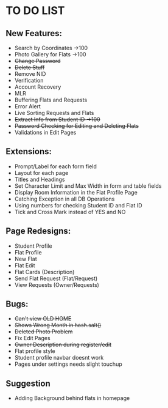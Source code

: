 # TO DO LIST

## New Features:
* Search by Coordinates             ->100
* Photo Gallery for Flats           ->100
* ~~Change Password~~
* ~~Delete Stuff~~
* Remove NID
* Verification
* Account Recovery
* MLR
* Buffering Flats and Requests
* Error Alert
* Live Sorting Requests and Flats
* ~~Extract Info from Student ID      ->100~~
* ~~Password Checking for Editing and Deleting Flats~~
* Validations in Edit Pages

## Extensions:
* Prompt/Label for each form field
* Layout for each page
* Titles and Headings
* Set Character Limit and Max Width in form and table fields
* Display Room Information in the Flat Profile Page
* Catching Exception in all DB Operations
* Using numbers for checking Student ID and Flat ID
* Tick and Cross Mark instead of YES and NO

## Page Redesigns:
* Student Profile
* Flat Profile
* New Flat
* Flat Edit
* Flat Cards (Description)
* Send Flat Request (Flat/Request)
* View Requests (Owner/Requests)

## Bugs:
* ~~Can't view OLD HOME~~
* ~~Shows Wrong Month in hash.salt()~~
* ~~Deleted Photo Problem~~
* Fix Edit Pages
* ~~Owner Description during register/edit~~
* Flat profile style
* Student profile navbar doesnt work
* Pages under settings needs slight touchup

## Suggestion
* Adding Background behind flats in homepage
